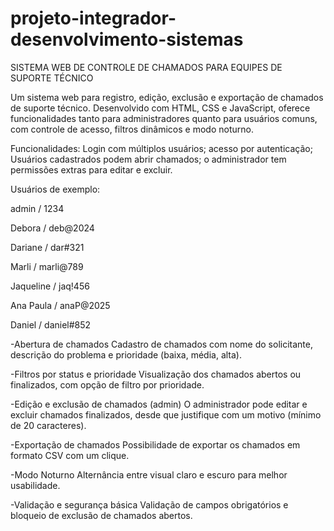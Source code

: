 # projeto-integrador-desenvolvimento-sistemas
SISTEMA WEB DE CONTROLE DE CHAMADOS PARA EQUIPES DE SUPORTE TÉCNICO

Um sistema web para registro, edição, exclusão e exportação de chamados de suporte técnico. Desenvolvido com HTML, CSS e JavaScript, oferece funcionalidades tanto para administradores quanto para usuários comuns, com controle de acesso, filtros dinâmicos e modo noturno.

Funcionalidades:
Login com múltiplos usuários;
acesso por autenticação; Usuários cadastrados podem abrir chamados; o administrador tem permissões extras para editar e excluir.

Usuários de exemplo:

admin / 1234

Debora / deb@2024

Dariane / dar#321

Marli / marli@789

Jaqueline / jaq!456

Ana Paula / anaP@2025

Daniel / daniel#852

-Abertura de chamados
Cadastro de chamados com nome do solicitante, descrição do problema e prioridade (baixa, média, alta).

-Filtros por status e prioridade
Visualização dos chamados abertos ou finalizados, com opção de filtro por prioridade.

-Edição e exclusão de chamados (admin)
O administrador pode editar e excluir chamados finalizados, desde que justifique com um motivo (mínimo de 20 caracteres).

-Exportação de chamados
Possibilidade de exportar os chamados em formato CSV com um clique.

-Modo Noturno
Alternância entre visual claro e escuro para melhor usabilidade.

-Validação e segurança básica
Validação de campos obrigatórios e bloqueio de exclusão de chamados abertos.
